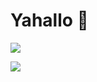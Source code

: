 # Yahallo 👋

[![](https://github-readme-stats.vercel.app/api?username=ZhongXiLu&count_private=true&show_icons=true&theme=vue)](#)

[![](https://github-readme-stats.vercel.app/api/top-langs/?username=ZhongXiLu&theme=vue)](#)
